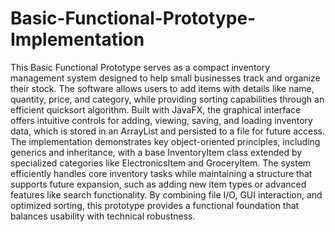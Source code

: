 # Basic-Functional-Prototype-Implementation
This Basic Functional Prototype serves as a compact inventory management system designed to help small businesses track and organize their stock. The software allows users to add items with details like name, quantity, price, and category, while providing sorting capabilities through an efficient quicksort algorithm. Built with JavaFX, the graphical interface offers intuitive controls for adding, viewing, saving, and loading inventory data, which is stored in an ArrayList and persisted to a file for future access. The implementation demonstrates key object-oriented principles, including generics and inheritance, with a base InventoryItem class extended by specialized categories like ElectronicsItem and GroceryItem. The system efficiently handles core inventory tasks while maintaining a structure that supports future expansion, such as adding new item types or advanced features like search functionality. By combining file I/O, GUI interaction, and optimized sorting, this prototype provides a functional foundation that balances usability with technical robustness.
